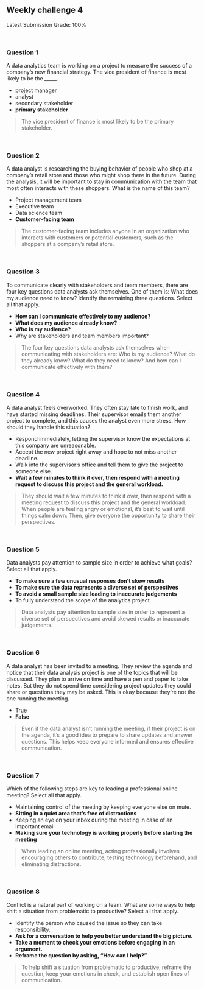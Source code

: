 ## Weekly challenge 4

Latest Submission Grade: 100%

&nbsp;

### Question 1

A data analytics team is working on a project to measure the success of a company’s new financial strategy. The vice president of finance is most likely to be the _____. 

* project manager
* analyst
* secondary stakeholder
* **primary stakeholder**

> The vice president of finance is most likely to be the primary stakeholder.

&nbsp;

### Question 2

A data analyst is researching the buying behavior of people who shop at a company’s retail store and those who might shop there in the future. During the analysis, it will be important to stay in communication with the team that most often interacts with these shoppers. What is the name of this team?

* Project management team
* Executive team
* Data science team
* **Customer-facing team**

> The customer-facing team includes anyone in an organization who interacts with customers or potential customers, such as the shoppers at a company’s retail store.

&nbsp;

### Question 3

To communicate clearly with stakeholders and team members, there are four key questions data analysts ask themselves. One of them is: What does my audience need to know? Identify the remaining three questions. Select all that apply.

* **How can I communicate effectively to my audience?**
* **What does my audience already know?**
* **Who is my audience?**
* Why are stakeholders and team members important?

> The four key questions data analysts ask themselves when communicating with stakeholders are: Who is my audience? What do they already know? What do they need to know? And how can I communicate effectively with them?

&nbsp;

### Question 4

A data analyst feels overworked. They often stay late to finish work, and have started missing deadlines. Their supervisor emails them another project to complete, and this causes the analyst even more stress. How should they handle this situation?

* Respond immediately, letting the supervisor know the expectations at this company are unreasonable.
* Accept the new project right away and hope to not miss another deadline.
* Walk into the supervisor’s office and tell them to give the project to someone else.
* **Wait a few minutes to think it over, then respond with a meeting request to discuss this project and the general workload.**

> They should wait a few minutes to think it over, then respond with a meeting request to discuss this project and the general workload. When people are feeling angry or emotional, it’s best to wait until things calm down. Then, give everyone the opportunity to share their perspectives.

&nbsp;

### Question 5

Data analysts pay attention to sample size in order to achieve what goals? Select all that apply.

* **To make sure a few unusual responses don’t skew results**
* **To make sure the data represents a diverse set of perspectives**
* **To avoid a small sample size leading to inaccurate judgements**
* To fully understand the scope of the analytics project

> Data analysts pay attention to sample size in order to represent a diverse set of perspectives and avoid skewed results or inaccurate judgements.

&nbsp;

### Question 6

A data analyst has been invited to a meeting. They review the agenda and notice that their data analysis project is one of the topics that will be discussed. They plan to arrive on time and have a pen and paper to take notes. But they do not spend time considering project updates they could share or questions they may be asked. This is okay because they’re not the one running the meeting.

* True
* **False**

> Even if the data analyst isn’t running the meeting, if their project is on the agenda, it’s a good idea to prepare to share updates and answer questions. This helps keep everyone informed and ensures effective communication.

&nbsp;

### Question 7

Which of the following steps are key to leading a professional online meeting? Select all that apply.

* Maintaining control of the meeting by keeping everyone else on mute.
* **Sitting in a quiet area that’s free of distractions**
* Keeping an eye on your inbox during the meeting in case of an important email
* **Making sure your technology is working properly before starting the meeting**

> When leading an online meeting, acting professionally involves encouraging others to contribute, testing technology beforehand, and eliminating distractions.

&nbsp;

### Question 8

Conflict is a natural part of working on a team. What are some ways to help shift a situation from problematic to productive? Select all that apply.

* Identify the person who caused the issue so they can take responsibility.
* **Ask for a conversation to help you better understand the big picture.**
* **Take a moment to check your emotions before engaging in an argument.**
* **Reframe the question by asking, “How can I help?”**

> To help shift a situation from problematic to productive, reframe the question, keep your emotions in check, and establish open lines of communication.